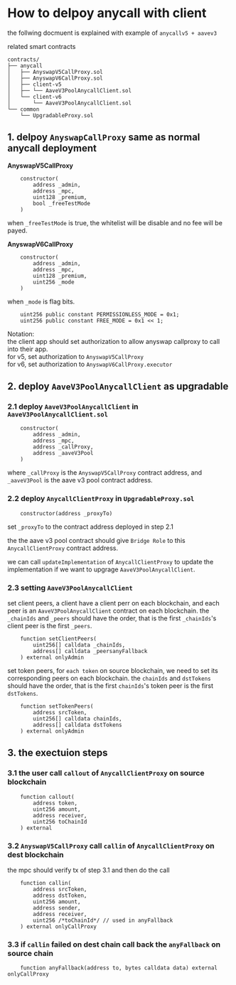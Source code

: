 # How to delpoy anycall with client

the follwing docmuent is explained with example of `anycallv5 + aavev3`

related smart contracts

```text
contracts/
├── anycall
│   ├── AnyswapV5CallProxy.sol
│   ├── AnyswapV6CallProxy.sol
│   ├── client-v5
│   ├── └── AaveV3PoolAnycallClient.sol
│   └── client-v6
│       └── AaveV3PoolAnycallClient.sol
└── common
    └── UpgradableProxy.sol
```

## 1. delpoy `AnyswapCallProxy` same as normal anycall deployment

**AnyswapV5CallProxy**

```text
    constructor(
        address _admin,
        address _mpc,
        uint128 _premium,
        bool _freeTestMode
    )
```

when `_freeTestMode` is true, the whitelist will be disable and no fee will be payed.

**AnyswapV6CallProxy**

```text
    constructor(
        address _admin,
        address _mpc,
        uint128 _premium,
        uint256 _mode
    )
```

when `_mode` is flag bits.

```solidity
    uint256 public constant PERMISSIONLESS_MODE = 0x1;
    uint256 public constant FREE_MODE = 0x1 << 1;
```

Notation:  
the client app should set authorization to allow anyswap callproxy to call into their app.  
for v5, set authorization to `AnyswapV5CallProxy`  
for v6, set authorization to `AnyswapV6CallProxy.executor`

## 2. deploy `AaveV3PoolAnycallClient` as upgradable

### 2.1 deploy `AaveV3PoolAnycallClient` in `AaveV3PoolAnycallClient.sol`

```text
    constructor(
        address _admin,
        address _mpc,
        address _callProxy,
        address _aaveV3Pool
    )
```

where `_callProxy` is the `AnyswapV5CallProxy` contract address,
and `_aaveV3Pool` is the aave v3 pool contract address.

### 2.2 deploy `AnycallClientProxy` in `UpgradableProxy.sol`

```text
    constructor(address _proxyTo)
```

set `_proxyTo` to the contract address deployed in step 2.1

the the aave v3 pool contract should give `Bridge Role`
to this `AnycallClientProxy` contract address.

we can call `updateImplementation` of `AnycallClientProxy` to
update the implementation if we want to upgrage `AaveV3PoolAnycallClient`.

### 2.3 setting `AaveV3PoolAnycallClient`

set client peers, a client have a client perr on each blockchain,
and each peer is an `AaveV3PoolAnycallClient` contract on each blockchain.
the `_chainIds` and `_peers` should have the order, that is the first `_chainIds`'s client peer is the first `_peers`.

```text
    function setClientPeers(
        uint256[] calldata _chainIds,
        address[] calldata _peersanyFallback
    ) external onlyAdmin
```

set token peers, for `each token` on source blockchain, we need to set its corresponding peers on each blockchain.
the `chainIds` and `dstTokens` should have the order, that is the first `chainIds`'s token peer is the first `dstTokens`.

```text
    function setTokenPeers(
        address srcToken,
        uint256[] calldata chainIds,
        address[] calldata dstTokens
    ) external onlyAdmin
```

## 3. the exectuion steps

### 3.1 the user call `callout` of `AnycallClientProxy` on source blockchain

```text
    function callout(
        address token,
        uint256 amount,
        address receiver,
        uint256 toChainId
    ) external
```

### 3.2 `AnyswapV5CallProxy` call `callin` of `AnycallClientProxy` on dest blockchain

the mpc should verify tx of step 3.1 and then do the call

```text
    function callin(
        address srcToken,
        address dstToken,
        uint256 amount,
        address sender,
        address receiver,
        uint256 /*toChainId*/ // used in anyFallback
    ) external onlyCallProxy
```

### 3.3 if `callin` failed on dest chain call back the `anyFallback` on source chain

```text
    function anyFallback(address to, bytes calldata data) external onlyCallProxy
```
